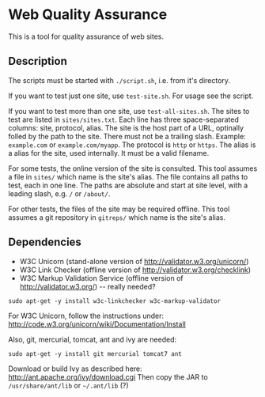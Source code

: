 Web Quality Assurance
=====================

This is a tool for quality assurance of web sites.

Description
-----------

The scripts must be started with `./script.sh`, i.e. from it's directory.

If you want to test just one site, use `test-site.sh`.  For usage see the script.

If you want to test more than one site, use `test-all-sites.sh`.  The sites to test are listed in `sites/sites.txt`.  Each line has three space-separated columns: site, protocol, alias.  The site is the host part of a URL, optinally folled by the path to the site.  There must not be a trailing slash.  Example: `example.com` or `example.com/myapp`.  The protocol is `http` or `https`.  The alias is a alias for the site, used internally.  It must be a valid filename.

For some tests, the online version of the site is consulted.  This tool assumes a file in `sites/` which name is the site's alias.  The file contains all paths to test, each in one line.  The paths are absolute and start at site level, with a leading slash, e.g. `/` or `/about/`.

For other tests, the files of the site may be required offline.  This tool assumes a git repository in `gitreps/` which name is the site's alias.

Dependencies
------------

* W3C Unicorn (stand-alone version of <http://validator.w3.org/unicorn/>)
* W3C Link Checker (offline version of <http://validator.w3.org/checklink>)
* W3C Markup Validation Service (offline version of <http://validator.w3.org/>) -- really needed?

`sudo apt-get -y install w3c-linkchecker w3c-markup-validator`

For W3C Unicorn, follow the instructions under:
http://code.w3.org/unicorn/wiki/Documentation/Install

Also, git, mercurial, tomcat, ant and ivy are needed:

    sudo apt-get -y install git mercurial tomcat7 ant

Download or build Ivy as described here:
http://ant.apache.org/ivy/download.cgi
Then copy the JAR to `/usr/share/ant/lib` or `~/.ant/lib` (?)
